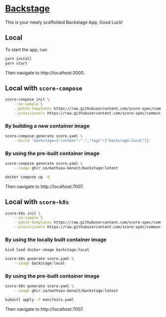 # [Backstage](https://backstage.io)

This is your newly scaffolded Backstage App, Good Luck!

## Local

To start the app, run:

```sh
yarn install
yarn start
```

Then navigate to http://localhost:3000.

## Local with `score-compose`

```bash
score-compose init \
    --no-sample \
    --patch-templates https://raw.githubusercontent.com/score-spec/community-patchers/refs/heads/main/score-compose/unprivileged.tpl \
    --provisioners https://raw.githubusercontent.com/score-spec/community-provisioners/refs/heads/main/dns/score-compose/10-dns-with-url.provisioners.yaml
```

### By building a new container image

```bash
score-compose generate score.yaml \
    --build 'backstage={"context":".","tags":["backstage:local"]}'
```

### By using the pre-built container image

```bash
score-compose generate score.yaml \
    --image ghcr.io/mathieu-benoit/backstage:latest
```

```bash
docker compose up -d
```

Then navigate to http://localhost:7007.

## Local with `score-k8s`

```bash
score-k8s init \
    --no-sample \
    --patch-templates https://raw.githubusercontent.com/score-spec/community-patchers/refs/heads/main/score-k8s/unprivileged.tpl \
    --provisioners https://raw.githubusercontent.com/score-spec/community-provisioners/refs/heads/main/dns/score-k8s/10-dns-with-url.provisioners.yaml
```

### By using the locally built container image

```bash
kind load docker-image backstage:local

score-k8s generate score.yaml \
    --image backstage:local
```

### By using the pre-built container image

```bash
score-k8s generate score.yaml \
    --image ghcr.io/mathieu-benoit/backstage:latest
```

```bash
kubectl apply -f manifests.yaml
```

Then navigate to http://localhost:7007.
